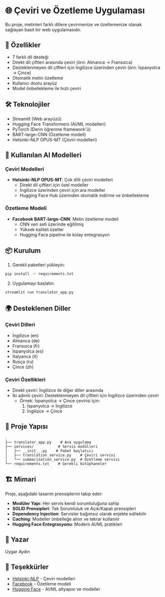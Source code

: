 # 🌐 Çeviri ve Özetleme Uygulaması

Bu proje, metinleri farklı dillere çevirmenize ve özetlemenize olanak sağlayan basit bir web uygulamasıdır.

## 🚀 Özellikler

- 7 farklı dil desteği
- Direkt dil çiftleri arasında çeviri (örn: Almanca -> Fransızca)
- Desteklenmeyen dil çiftleri için İngilizce üzerinden çeviri (örn: İspanyolca -> Çince)
- Otomatik metin özetleme
- Kullanıcı dostu arayüz
- Model önbellekleme ile hızlı çeviri

## 🛠️ Teknolojiler

- Streamlit (Web arayüzü)
- Hugging Face Transformers (AI/ML modelleri)
- PyTorch (Derin öğrenme framework'ü)
- BART-large-CNN (Özetleme modeli)
- Helsinki-NLP OPUS-MT (Çeviri modelleri)

## 🤖 Kullanılan AI Modelleri

### Çeviri Modelleri
- **Helsinki-NLP OPUS-MT**: Çok dilli çeviri modelleri
  - Direkt dil çiftleri için özel modeller
  - İngilizce üzerinden çeviri için ara modeller
  - Hugging Face Hub üzerinden otomatik indirme ve önbellekleme

### Özetleme Modeli
- **Facebook BART-large-CNN**: Metin özetleme modeli
  - CNN veri seti üzerinde eğitilmiş
  - Yüksek kaliteli özetler
  - Hugging Face pipeline ile kolay entegrasyon

## 📦 Kurulum

1. Gerekli paketleri yükleyin:
```bash
pip install -r requirements.txt
```

2. Uygulamayı başlatın:
```bash
streamlit run translator_app.py
```

## 🌍 Desteklenen Diller

### Çeviri Dilleri
- İngilizce (en)
- Almanca (de)
- Fransızca (fr)
- İspanyolca (es)
- İtalyanca (it)
- Rusça (ru)
- Çince (zh)

### Çeviri Özellikleri
- Direkt çeviri: İngilizce ile diğer diller arasında
- İki adımlı çeviri: Desteklenmeyen dil çiftleri için İngilizce üzerinden çeviri
  - Örnek: İspanyolca -> Çince çevirisi için:
    1. İspanyolca -> İngilizce
    2. İngilizce -> Çince

## 📁 Proje Yapısı

```
.
├── translator_app.py    # Ana uygulama
├── services/           # Servis modülleri
│   ├── __init__.py    # Paket başlatıcı
│   ├── translation_service.py    # Çeviri servisi
│   └── summarization_service.py  # Özetleme servisi
└── requirements.txt    # Gerekli kütüphaneler
```

## 🏗️ Mimari

Proje, aşağıdaki tasarım prensiplerini takip eder:

- **Modüler Yapı**: Her servis kendi sorumluluğuna sahip
- **SOLID Prensipleri**: Tek Sorumluluk ve Açık/Kapalı prensipleri
- **Dependency Injection**: Servisler bağımsız olarak enjekte edilebilir
- **Caching**: Modeller önbelleğe alınır ve tekrar kullanılır
- **Hugging Face Entegrasyonu**: Modern AI/ML pratikleri

## 👤 Yazar

Uygar Aydın

## 🙏 Teşekkürler

- [Helsinki-NLP](https://huggingface.co/Helsinki-NLP) - Çeviri modelleri
- [Facebook](https://huggingface.co/facebook/bart-large-cnn) - Özetleme modeli
- [Hugging Face](https://huggingface.co) - AI/ML altyapısı ve modeller
